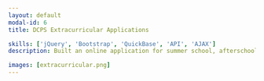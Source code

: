 ```yaml
---
layout: default
modal-id: 6
title: DCPS Extracurricular Applications

skills: ['jQuery', 'Bootstrap', 'QuickBase', 'API', 'AJAX']
description: Built an online application for summer school, afterschool and coaching positions with DCPS; including a front-facing job board for candidates which interacts with the QuickBase database as a single-page application.

images: [extracurricular.png]
---
```

